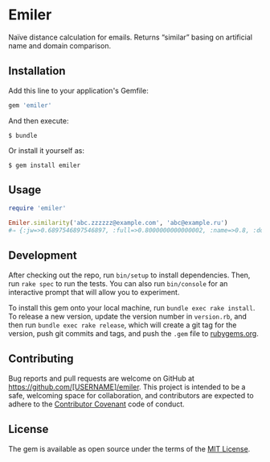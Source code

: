 # Emiler

Naïve distance calculation for emails. Returns “similar” basing on artificial
name and domain comparison.

## Installation

Add this line to your application's Gemfile:

```ruby
gem 'emiler'
```

And then execute:

    $ bundle

Or install it yourself as:

    $ gem install emiler

## Usage

```ruby
require 'emiler'

Emiler.similarity('abc.zzzzzz@example.com', 'abc@example.ru')
#⇒ {:jw=>0.6897546897546897, :full=>0.8000000000000002, :name=>0.8, :domain=>0.8, :result=>true}
```

## Development

After checking out the repo, run `bin/setup` to install dependencies. Then, run `rake spec` to run the tests. You can also run `bin/console` for an interactive prompt that will allow you to experiment.

To install this gem onto your local machine, run `bundle exec rake install`. To release a new version, update the version number in `version.rb`, and then run `bundle exec rake release`, which will create a git tag for the version, push git commits and tags, and push the `.gem` file to [rubygems.org](https://rubygems.org).

## Contributing

Bug reports and pull requests are welcome on GitHub at https://github.com/[USERNAME]/emiler. This project is intended to be a safe, welcoming space for collaboration, and contributors are expected to adhere to the [Contributor Covenant](http://contributor-covenant.org) code of conduct.


## License

The gem is available as open source under the terms of the [MIT License](http://opensource.org/licenses/MIT).
